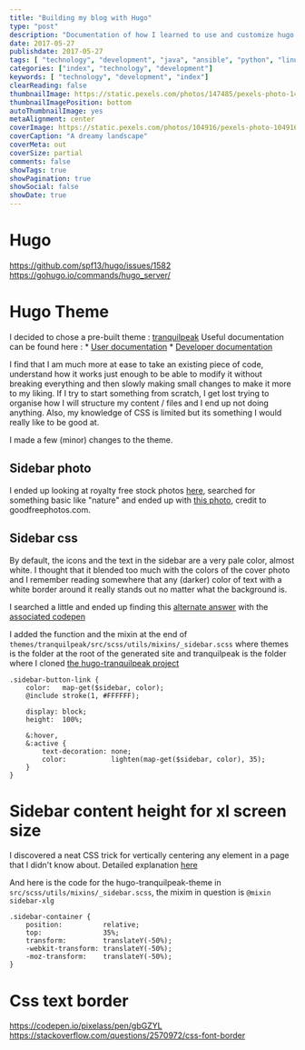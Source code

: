 ```yaml
---
title: "Building my blog with Hugo"
type: "post"
description: "Documentation of how I learned to use and customize hugo and the tranquilpeaks theme"
date: 2017-05-27
publishdate: 2017-05-27
tags: [ "technology", "development", "java", "ansible", "python", "linux", "ubuntu" ]
categories: ["index", "technology", "development"]
keywords: [ "technology", "development", "index"]
clearReading: false
thumbnailImage: https://static.pexels.com/photos/147485/pexels-photo-147485.jpeg
thumbnailImagePosition: bottom
autoThumbnailImage: yes
metaAlignment: center
coverImage: https://static.pexels.com/photos/104916/pexels-photo-104916.jpeg
coverCaption: "A dreamy landscape"
coverMeta: out
coverSize: partial
comments: false
showTags: true
showPagination: true
showSocial: false
showDate: true
---
```


# Hugo
https://github.com/spf13/hugo/issues/1582
https://gohugo.io/commands/hugo_server/


# Hugo Theme

I decided to chose a pre-built theme : [tranquilpeak](https://github.com/kakawait/hugo-tranquilpeak-theme)
Useful documentation can be found here :
    * [User documentation](https://github.com/kakawait/hugo-tranquilpeak-theme/blob/master/docs/user.md)
    * [Developer documentation](https://github.com/kakawait/hugo-tranquilpeak-theme/blob/master/docs/developer.md)

I find that I am much more at ease to take an existing piece of code, understand how it works just enough to be able to modify it without breaking everything and then slowly making small changes to make it more to my liking. If I try to start something from scratch, I get lost trying to organise how I will structure my content / files and I end up not doing anything. Also, my knowledge of CSS is limited but its something I would really like to be good at.

I made a few (minor) changes to the theme.

## Sidebar photo
I ended up looking at royalty free stock photos [here](https://www.sitebuilderreport.com/stock-up), searched for something basic like "nature" and ended up with [this photo](https://www.goodfreephotos.com/albums/united-states/wisconsin/madison/wisconsin-madison-the-nature-boardwalk.jpg), credit to goodfreephotos.com.

## Sidebar css
By default, the icons and the text in the sidebar are a very pale color, almost white. I thought that it blended too much with the colors of the cover photo and I remember reading somewhere that any (darker) color of text with a white border around it really stands out no matter what the background is.

I searched a little and ended up finding this [alternate answer](https://stackoverflow.com/questions/2570972/css-font-border/8712442#8712442) with the [associated codepen](https://codepen.io/pixelass/pen/gbGZYL)

I added the function and the mixin at the end of `themes/tranquilpeak/src/scss/utils/mixins/_sidebar.scss` where themes is the folder at the root of the generated site and tranquilpeak is the folder where I cloned [the hugo-tranquilpeak project](https://github.com/kakawait/hugo-tranquilpeak-theme)

```
.sidebar-button-link {
    color:   map-get($sidebar, color);
    @include stroke(1, #FFFFFF);

    display: block;
    height:  100%;

    &:hover,
    &:active {
        text-decoration: none;
        color:           lighten(map-get($sidebar, color), 35);
    }
}
```

# Sidebar content height for xl screen size

I discovered a neat CSS trick for vertically centering any element in a page that I didn't know about.
Detailed explanation [here](https://stackoverflow.com/questions/25982135/why-does-left-50-transform-translatex-50-horizontally-center-an-element)

And here is the code for the hugo-tranquilpeak-theme in `src/scss/utils/mixins/_sidebar.scss`, the mixim in question is `@mixin sidebar-xlg`

```
.sidebar-container {
    position:          relative;
    top:               35%;
    transform:         translateY(-50%);
    -webkit-transform: translateY(-50%);
    -moz-transform:    translateY(-50%);
}
```

# Css text border
https://codepen.io/pixelass/pen/gbGZYL
https://stackoverflow.com/questions/2570972/css-font-border
